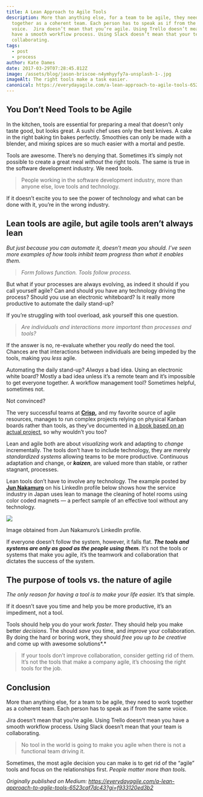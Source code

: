 ```yaml
---
title: A Lean Approach to Agile Tools
description: More than anything else, for a team to be agile, they need to work
  together as a coherent team. Each person has to speak as if from the same
  voice.  Jira doesn’t mean that you’re agile. Using Trello doesn’t mean you
  have a smooth workflow process. Using Slack doesn’t mean that your team is
  collaborating.
tags:
  - post
  - process
author: Kate Dames
date: 2017-03-29T07:28:45.812Z
image: /assets/blog/jason-briscoe-n4ymhyyfy7a-unsplash-1-.jpg
imageAlt: The right tools make a task easier.
canonical: https://everydayagile.com/a-lean-approach-to-agile-tools-6523caf7dc43?gi=f933120ed3b2
---
```

<!--StartFragment-->

## You Don’t Need Tools to be Agile

In the kitchen, tools are essential for preparing a meal that doesn’t only taste good, but looks great. A sushi chef uses only the best knives. A cake in the right baking tin bakes perfectly. Smoothies can only be made with a blender, and mixing spices are so much easier with a mortal and pestle.

Tools are awesome. There’s no denying that. Sometimes it’s simply not possible to create a great meal *without* the right tools. The same is true in the software development industry. We need tools.

> People working in the software development industry, more than anyone else, love tools and technology.

If it doesn’t excite you to see the power of technology and what can be done with it, you’re in the wrong industry.

## Lean tools are agile, but agile tools aren’t always lean

*But just because you can automate it, doesn’t mean you should. I’ve seen more examples of how tools inhibit team progress than what it enables them.*

> *Form follows function. Tools follow process.*

But what if your processes are always evolving, as indeed it should if you call yourself agile? Can and should you have any technology driving the process? Should you use an electronic whiteboard? Is it really more productive to automate the daily stand-up?

If you’re struggling with tool overload, ask yourself this one question.

> *Are individuals and interactions more important than processes and tools?*

If the answer is no, re-evaluate whether you *really* do need the tool. Chances are that interactions between individuals are being impeded by the tools, making you *less* agile.

Automating the daily stand-up? *Always* a bad idea. Using an electronic white board? Mostly a bad idea unless it’s a remote team and it’s impossible to get everyone together. A workflow management tool? Sometimes helpful, sometimes not.

Not convinced?

The very successful teams at **[Crisp](https://crisp.se/),** and my favorite source of agile resources, manages to run complex projects relying on physical Kanban boards rather than tools, as they’ve documented in [a book based on an actual project](https://www.crisp.se/file-uploads/Lean-from-the-trenches.pdf), so why wouldn’t you too?

Lean and agile both are about *visualizing* work and adapting to *change* incrementally. The tools don’t have to include technology, they are merely *standardized systems* allowing teams to be more productive. Continuous adaptation and change, or ***kaizen***, are valued more than stable, or rather stagnant, processes.

Lean tools don’t have to involve any technology. The example posted by **[Jun Nakamuro](https://www.linkedin.com/in/jnakamuro/)** on his LinkedIn profile below shows how the service industry in Japan uses lean to manage the cleaning of hotel rooms using color coded magnets — a perfect sample of an effective tool without any technology.

![](https://miro.medium.com/max/700/1*lsmYT6YQY15tHnsezgcxaQ.png)

Image obtained from Jun Nakamuro’s LinkedIn profile.

If everyone doesn’t follow the system, however, it falls flat. ***The tools and systems are only as good as the people using them.*** It’s not the tools or systems that make you agile, it’s the teamwork and collaboration that dictates the success of the system.

## The purpose of tools vs. the nature of agile

*The only reason for having a tool is to make your life easier.* It’s that simple.

If it doesn’t save you time and help you be more productive, it’s an impediment, not a tool.

Tools should help you do your work *faster*. They should help you make better *decisions*. The should *save* you time, and *improve* your collaboration. By doing the hard or boring work, they should *free you up to be creative* and come up with awesome solutions*.*

> If your tools don’t improve collaboration, consider getting rid of them. It’s not the tools that make a company agile, it’s choosing the right tools for the job.

## Conclusion

More than anything else, for a team to be agile, they need to work together as a coherent team. Each person has to speak as if from the same voice.

Jira doesn’t mean that you’re agile. Using Trello doesn’t mean you have a smooth workflow process. Using Slack doesn’t mean that your team is collaborating.

> No tool in the world is going to make you agile when there is not a functional team driving it.

Sometimes, the most agile decision you can make is to get rid of the “agile” tools and focus on the relationships first. *People matter more than tools.*

<!--EndFragment-->



*Originally published on Medium: https://everydayagile.com/a-lean-approach-to-agile-tools-6523caf7dc43?gi=f933120ed3b2*